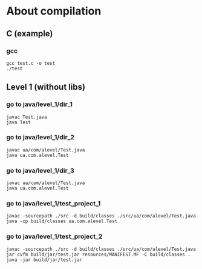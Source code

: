 # About compilation #

## C (example) ##

### gcc ###
`gcc test.c -o test`\
`./test`

## Level 1 (without libs) ##

### go to java/level_1/dir_1 ###
`javac Test.java`\
`java Test`

### go to java/level_1/dir_2 ###
`javac ua/com/alevel/Test.java`\
`java ua.com.alevel.Test`

### go to java/level_1/dir_3 ###
`javac ua/com/alevel/Test.java`\
`java ua.com.alevel.Test`

### go to java/level_1/test_project_1 ###
`javac -sourcepath ./src -d build/classes ./src/ua/com/alevel/Test.java`\
`java -cp build/classes ua.com.alevel.Test`

### go to java/level_1/test_project_2 ###
`javac -sourcepath ./src -d build/classes ./src/ua/com/alevel/Test.java`\
`jar cvfm build/jar/test.jar resources/MANIFEST.MF -C build/classes .`\
`java -jar build/jar/test.jar`
